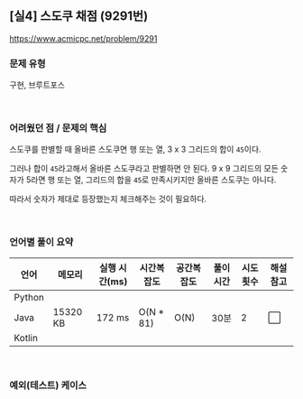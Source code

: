 ## [실4] 스도쿠 채점 (9291번)

https://www.acmicpc.net/problem/9291

### 문제 유형

구현, 브루트포스

<br>

### 어려웠던 점 / 문제의 핵심

스도쿠를 판별할 때 올바른 스도쿠면 행 또는 열, 3 x 3 그리드의 합이 `45`이다.

그러나 합이 `45`라고해서 올바른 스도쿠라고 판별하면 안 된다. 9 x 9 그리드의 모든 숫자가 5라면 행 또는 열, 그리드의 합을 `45`로 만족시키지만 올바른 스도쿠는 아니다.

따라서 숫자가 제대로 등장했는지 체크해주는 것이 필요하다.

<br>

### 언어별 풀이 요약

| 언어   | 메모리   | 실행 시간(ms) | 시간복잡도 | 공간복잡도 | 풀이 시간 | 시도 횟수 | 해설 참고            |
| ------ | -------- | ------------- | ---------- | ---------- | --------- | --------- | -------------------- |
| Python |          |               |            |            |           |           |                      |
| Java   | 15320 KB | 172 ms        | O(N * 81)  | O(N)       | 30분      | 2         | :white_large_square: |
| Kotlin |          |               |            |            |           |           |                      |

<br>

### 예외(테스트) 케이스

```
```


